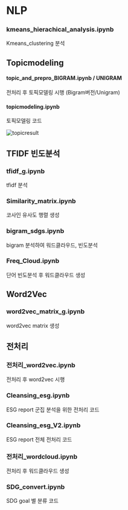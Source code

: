# NLP

### kmeans_hierachical_analysis.ipynb
Kmeans_clustering 분석

## Topicmodeling

#### topic_and_prepro_BIGRAM.ipynb / UNIGRAM
전처리 후 토픽모델링 시행 (Bigram버전/Unigram)
#### topicmodeling.ipynb
토픽모델링 코드 


![topicresult](https://user-images.githubusercontent.com/79688191/147721375-11f87a87-cb8a-4008-953e-b8770aaf24bc.PNG)






## TFIDF 빈도분석

### tfidf_g.ipynb
tfidf 분석
### Similarity_matrix.ipynb
코사인 유사도 행렬 생성 
### bigram_sdgs.ipynb
bigram 분석하여 워드클라우드, 빈도분석
### Freq_Cloud.ipynb
단어 빈도분석 후 워드클라우드 생성

## Word2Vec

### word2vec_matrix_g.ipynb
word2vec matrix 생성 


## 전처리

### 전처리_word2vec.ipynb
전처리 후 word2vec 시행

### Cleansing_esg.ipynb
ESG report 군집 분석을 위한 전처리 코드

### Cleansing_esg_V2.ipynb
ESG report 전체 전처리 코드

### 전처리_wordcloud.ipynb
전처리 후 워드클라우드 생성

### SDG_convert.ipynb
SDG goal 별 분류 코드
